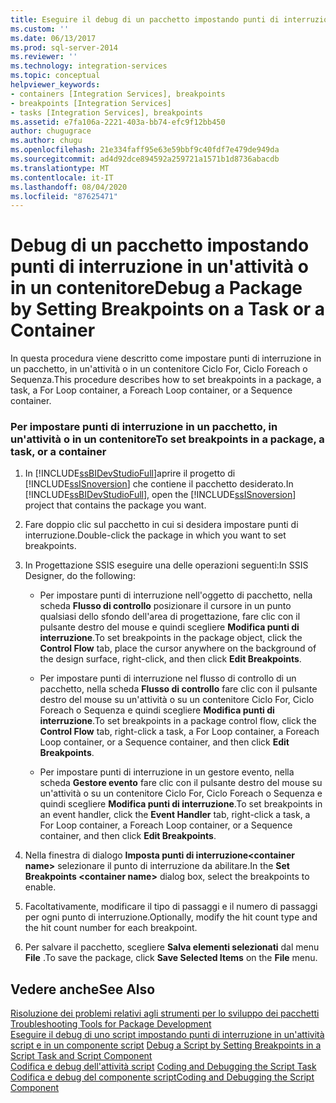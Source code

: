 ```yaml
---
title: Eseguire il debug di un pacchetto impostando punti di interruzione in un'attività o in un contenitore | Microsoft Docs
ms.custom: ''
ms.date: 06/13/2017
ms.prod: sql-server-2014
ms.reviewer: ''
ms.technology: integration-services
ms.topic: conceptual
helpviewer_keywords:
- containers [Integration Services], breakpoints
- breakpoints [Integration Services]
- tasks [Integration Services], breakpoints
ms.assetid: e7fa106a-2221-403a-bb74-efc9f12bb450
author: chugugrace
ms.author: chugu
ms.openlocfilehash: 21e334faff95e63e59bbf9c40fdf7e479de949da
ms.sourcegitcommit: ad4d92dce894592a259721a1571b1d8736abacdb
ms.translationtype: MT
ms.contentlocale: it-IT
ms.lasthandoff: 08/04/2020
ms.locfileid: "87625471"
---
```

# <a name="debug-a-package-by-setting-breakpoints-on-a-task-or-a-container"></a><span data-ttu-id="3c9b8-102">Debug di un pacchetto impostando punti di interruzione in un'attività o in un contenitore</span><span class="sxs-lookup"><span data-stu-id="3c9b8-102">Debug a Package by Setting Breakpoints on a Task or a Container</span></span>
  <span data-ttu-id="3c9b8-103">In questa procedura viene descritto come impostare punti di interruzione in un pacchetto, in un'attività o in un contenitore Ciclo For, Ciclo Foreach o Sequenza.</span><span class="sxs-lookup"><span data-stu-id="3c9b8-103">This procedure describes how to set breakpoints in a package, a task, a For Loop container, a Foreach Loop container, or a Sequence container.</span></span>  
  
### <a name="to-set-breakpoints-in-a-package-a-task-or-a-container"></a><span data-ttu-id="3c9b8-104">Per impostare punti di interruzione in un pacchetto, in un'attività o in un contenitore</span><span class="sxs-lookup"><span data-stu-id="3c9b8-104">To set breakpoints in a package, a task, or a container</span></span>  
  
1.  <span data-ttu-id="3c9b8-105">In [!INCLUDE[ssBIDevStudioFull](../includes/ssbidevstudiofull-md.md)]aprire il progetto di [!INCLUDE[ssISnoversion](../includes/ssisnoversion-md.md)] che contiene il pacchetto desiderato.</span><span class="sxs-lookup"><span data-stu-id="3c9b8-105">In [!INCLUDE[ssBIDevStudioFull](../includes/ssbidevstudiofull-md.md)], open the [!INCLUDE[ssISnoversion](../includes/ssisnoversion-md.md)] project that contains the package you want.</span></span>  
  
2.  <span data-ttu-id="3c9b8-106">Fare doppio clic sul pacchetto in cui si desidera impostare punti di interruzione.</span><span class="sxs-lookup"><span data-stu-id="3c9b8-106">Double-click the package in which you want to set breakpoints.</span></span>  
  
3.  <span data-ttu-id="3c9b8-107">In Progettazione SSIS eseguire una delle operazioni seguenti:</span><span class="sxs-lookup"><span data-stu-id="3c9b8-107">In SSIS Designer, do the following:</span></span>  
  
    -   <span data-ttu-id="3c9b8-108">Per impostare punti di interruzione nell'oggetto di pacchetto, nella scheda **Flusso di controllo** posizionare il cursore in un punto qualsiasi dello sfondo dell'area di progettazione, fare clic con il pulsante destro del mouse e quindi scegliere **Modifica punti di interruzione**.</span><span class="sxs-lookup"><span data-stu-id="3c9b8-108">To set breakpoints in the package object, click the **Control Flow** tab, place the cursor anywhere on the background of the design surface, right-click, and then click **Edit Breakpoints**.</span></span>  
  
    -   <span data-ttu-id="3c9b8-109">Per impostare punti di interruzione nel flusso di controllo di un pacchetto, nella scheda **Flusso di controllo** fare clic con il pulsante destro del mouse su un'attività o su un contenitore Ciclo For, Ciclo Foreach o Sequenza e quindi scegliere **Modifica punti di interruzione**.</span><span class="sxs-lookup"><span data-stu-id="3c9b8-109">To set breakpoints in a package control flow, click the **Control Flow** tab, right-click a task, a For Loop container, a Foreach Loop container, or a Sequence container, and then click **Edit Breakpoints**.</span></span>  
  
    -   <span data-ttu-id="3c9b8-110">Per impostare punti di interruzione in un gestore evento, nella scheda **Gestore evento** fare clic con il pulsante destro del mouse su un'attività o su un contenitore Ciclo For, Ciclo Foreach o Sequenza e quindi scegliere **Modifica punti di interruzione**.</span><span class="sxs-lookup"><span data-stu-id="3c9b8-110">To set breakpoints in an event handler, click the **Event Handler** tab, right-click a task, a For Loop container, a Foreach Loop container, or a Sequence container, and then click **Edit Breakpoints**.</span></span>  
  
4.  <span data-ttu-id="3c9b8-111">Nella finestra di dialogo **Imposta punti di interruzione\<container name>** selezionare il punto di interruzione da abilitare.</span><span class="sxs-lookup"><span data-stu-id="3c9b8-111">In the **Set Breakpoints \<container name>** dialog box, select the breakpoints to enable.</span></span>  
  
5.  <span data-ttu-id="3c9b8-112">Facoltativamente, modificare il tipo di passaggi e il numero di passaggi per ogni punto di interruzione.</span><span class="sxs-lookup"><span data-stu-id="3c9b8-112">Optionally, modify the hit count type and the hit count number for each breakpoint.</span></span>  
  
6.  <span data-ttu-id="3c9b8-113">Per salvare il pacchetto, scegliere **Salva elementi selezionati** dal menu **File** .</span><span class="sxs-lookup"><span data-stu-id="3c9b8-113">To save the package, click **Save Selected Items** on the **File** menu.</span></span>  
  
## <a name="see-also"></a><span data-ttu-id="3c9b8-114">Vedere anche</span><span class="sxs-lookup"><span data-stu-id="3c9b8-114">See Also</span></span>  
 <span data-ttu-id="3c9b8-115">[Risoluzione dei problemi relativi agli strumenti per lo sviluppo dei pacchetti](troubleshooting/troubleshooting-tools-for-package-development.md) </span><span class="sxs-lookup"><span data-stu-id="3c9b8-115">[Troubleshooting Tools for Package Development](troubleshooting/troubleshooting-tools-for-package-development.md) </span></span>  
 <span data-ttu-id="3c9b8-116">[Eseguire il debug di uno script impostando punti di interruzione in un'attività script e in un componente script](data-flow/transformations/script-component.md) </span><span class="sxs-lookup"><span data-stu-id="3c9b8-116">[Debug a Script by Setting Breakpoints in a Script Task and Script Component](data-flow/transformations/script-component.md) </span></span>  
 <span data-ttu-id="3c9b8-117">[Codifica e debug dell'attività script](control-flow/script-task.md) </span><span class="sxs-lookup"><span data-stu-id="3c9b8-117">[Coding and Debugging the Script Task](control-flow/script-task.md) </span></span>  
 [<span data-ttu-id="3c9b8-118">Codifica e debug del componente script</span><span class="sxs-lookup"><span data-stu-id="3c9b8-118">Coding and Debugging the Script Component</span></span>](extending-packages-scripting/data-flow-script-component/coding-and-debugging-the-script-component.md)  
  
  
